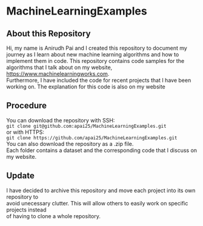# MachineLearningExamples
## About this Repository
Hi, my name is Anirudh Pai and I created this repository to document my journey as I learn about new machine learning algorithms and how to implement them in code.
This repository contains code samples for the algorithms that I talk about on my website, https://www.machinelearningworks.com.  
Furthermore, I have included the code for recent projects that I have been working on. The explanation for this code is also on my website 

## Procedure
You can download the repository with SSH:      
`git clone git@github.com:apai25/MachineLearningExamples.git`        
or with HTTPS:  
`git clone https://github.com/apai25/MachineLearningExamples.git`      
You can also download the repository as a .zip file.  
Each folder contains a dataset and the corresponding code that I discuss on my website.

## Update
I have decided to archive this repository and move each project into its own repository to   
avoid unecessary clutter. This will allow others to easily work on specific projects instead   
of having to clone a whole repository. 
